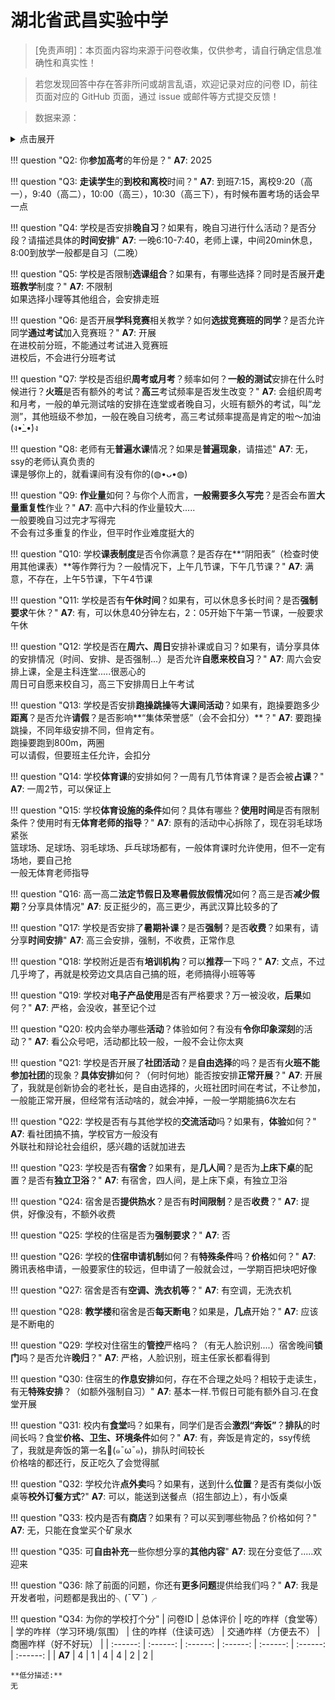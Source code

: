 # 湖北省武昌实验中学

> [免责声明]：本页面内容均来源于问卷收集，仅供参考，请自行确定信息准确性和真实性！

> 若您发现回答中存在答非所问或胡言乱语，欢迎记录对应的问卷 ID，前往页面对应的 GitHub 页面，通过 issue 或邮件等方式提交反馈！

> 数据来源：

<details><summary>点击展开</summary>
<ul>
<li><strong>7</strong>: 匿名 (2025-07)</li>
</ul>
</details>

!!! question "Q2: 你**参加高考**的年份是？"
    **A7**: 2025  

!!! question "Q3: **走读学生**的**到校和离校**时间？"
    **A7**: 到班7:15，离校9:20（高一），9:40（高二），10:00（高三），10:30（高三下），有时候布置考场的话会早一点  

!!! question "Q4: 学校是否安排**晚自习**？如果有，晚自习进行什么活动？是否分段？请描述具体的**时间安排**"
    **A7**: 一晚6:10-7:40，老师上课，中间20min休息，8:00到放学一般都是自习（二晚）  

!!! question "Q5: 学校是否限制**选课组合**？如果有，有哪些选择？同时是否展开**走班教学**制度？"
    **A7**: 不限制  
    如果选择小理等其他组合，会安排走班  

!!! question "Q6: 是否开展**学科竞赛**相关教学？如何**选拔竞赛班的同学**？是否允许同学**通过考试**加入竞赛班？"
    **A7**: 开展  
    在进校前分班，不能通过考试进入竞赛班  
    进校后，不会进行分班考试  

!!! question "Q7: 学校是否组织**周考或月考**？频率如何？**一般的测试**安排在什么时候进行？**火班**是否有额外的考试？**高三**考试频率是否发生改变？"
    **A7**: 会组织周考和月考，一般的单元测试啥的安排在连堂或者晚自习，火班有额外的考试，叫“龙测”，其他班级不参加，一般在晚自习统考，高三考试频率提高是肯定的啦～加油(ง•̀_•́)ง  

!!! question "Q8: 老师有无**普遍水课**情况？如果是**普遍现象**，请描述"
    **A7**: 无，ssy的老师认真负责的  
    课是够你上的，就看课间有没有你的(◍•ᴗ•◍)  

!!! question "Q9: **作业量**如何？与你个人而言，**一般需要多久写完**？是否会布置**大量重复性**作业？"
    **A7**: 高中六科的作业量较大.....  
    一般要晚自习过完才写得完  
    不会有过多重复的作业，但平时作业难度挺大的  

!!! question "Q10: 学校**课表制度**是否令你满意？是否存在**“阴阳表”（检查时使用其他课表）**等作弊行为？一般情况下，上午几节课，下午几节课？"
    **A7**: 满意，不存在，上午5节课，下午4节课  

!!! question "Q11: 学校是否有**午休时间**？如果有，可以休息多长时间？是否**强制要求**午休？"
    **A7**: 有，可以休息40分钟左右，2：05开始下午第一节课，一般要求午休  

!!! question "Q12: 学校是否在**周六、周日**安排补课或自习？如果有，请分享具体的安排情况（时间、安排、是否强制...）是否允许**自愿来校自习**？"
    **A7**: 周六会安排上课，全是主科连堂.....很恶心的  
    周日可自愿来校自习，高三下安排周日上午考试  

!!! question "Q13: 学校是否安排**跑操跳操**等**大课间活动**？如果有，跑操要跑多少**距离**？是否允许**请假**？是否影响**“集体荣誉感”（会不会扣分）**？"
    **A7**: 要跑操跳操，不同年级安排不同，但肯定有。  
    跑操要跑到800m，两圈  
    可以请假，但要班主任允许，会扣分  

!!! question "Q14: 学校**体育课**的安排如何？一周有几节体育课？是否会被**占课**？"
    **A7**: 一周2节，可以保证上  

!!! question "Q15: 学校**体育设施的条件**如何？具体有哪些？**使用时间**是否有限制条件？使用时有无**体育老师的指导**？"
    **A7**: 原有的活动中心拆除了，现在羽毛球场紧张  
    篮球场、足球场、羽毛球场、乒乓球场都有，一般体育课时允许使用，但不一定有场地，要自己抢  
    一般无体育老师指导  

!!! question "Q16: 高一高二**法定节假日及寒暑假放假情况**如何？高三是否**减少假期**？分享具体情况"
    **A7**: 反正挺少的，高三更少，再武汉算比较多的了  

!!! question "Q17: 学校是否安排了**暑期补课**？是否**强制**？是否**收费**？如果有，请分享**时间安排**"
    **A7**: 高三会安排，强制，不收费，正常作息  

!!! question "Q18: 学校附近是否有**培训机构**？可以**推荐**一下吗？"
    **A7**: 文点，不过几乎垮了，再就是校旁边文具店自己搞的班，老师搞得小班等等  

!!! question "Q19: 学校对**电子产品使用**是否有严格要求？万一被没收，**后果**如何？"
    **A7**: 严格，会没收，甚至记个过  

!!! question "Q20: 校内会举办哪些**活动**？体验如何？有没有**令你印象深刻**的活动？"
    **A7**: 看公众号吧，活动都比较一般，一般不会让你太爽  

!!! question "Q21: 学校是否开展了**社团活动**？是**自由选择**的吗？是否有**火班不能参加社团**的现象？**具体安排**如何？（何时何地）能否按安排**正常开展**？"
    **A7**: 开展了，我就是创新协会的老社长，是自由选择的，火班社团时间在考试，不让参加，一般能正常开展，但经常有活动啥的，就会冲掉，一般一学期能搞6次左右  

!!! question "Q22: 学校是否有与其他学校的**交流活动**吗？如果有，**体验**如何？"
    **A7**: 看社团搞不搞，学校官方一般没有  
    外联社和辩论社会组织，感兴趣的话就加进去  

!!! question "Q23: 学校是否有**宿舍**？如果有，是**几人间**？是否为**上床下桌**的配置？是否有**独立卫浴**？"
    **A7**: 有宿舍，四人间，是上床下桌，有独立卫浴  

!!! question "Q24: 宿舍是否**提供热水**？是否有**时间限制**？是否**收费**？"
    **A7**: 提供，好像没有，不额外收费  

!!! question "Q25: 学校的住宿是否为**强制要求**？"
    **A7**: 否  

!!! question "Q26: 学校的**住宿申请机制**如何？有**特殊条件**吗？**价格**如何？"
    **A7**: 腾讯表格申请，一般要家住的较远，但申请了一般就会过，一学期百把块吧好像  

!!! question "Q27: 宿舍是否有**空调、洗衣机等**？"
    **A7**: 有空调，无洗衣机  

!!! question "Q28: **教学楼**和宿舍是否**每天断电**？如果是，**几点**开始？"
    **A7**: 应该是不断电的  

!!! question "Q29: 学校对住宿生的**管控**严格吗？（有无人脸识别....）宿舍晚间**锁门**吗？是否允许**晚归**？"
    **A7**: 严格，人脸识别，班主任家长都看得到  

!!! question "Q30: 住宿生的**作息安排**如何，存在不合理之处吗？相较于走读生，有无**特殊安排**？（如额外强制自习）"
    **A7**: 基本一样.节假日可能有额外自习.在食堂开展  

!!! question "Q31: 校内有**食堂**吗？如果有，同学们是否会**激烈“奔饭”**？**排队**的时间长吗？食堂**价格、卫生、环境条件**如何？"
    **A7**: 有，奔饭是肯定的，ssy传统了，我就是奔饭的第一名🍚(๑¯ω¯๑)，排队时间较长  
    价格啥的都还行，反正吃久了会觉得腻  

!!! question "Q32: 学校允许**点外卖**吗？如果有，送到什么**位置**？是否有类似小饭桌等**校外订餐方式**?"
    **A7**: 可以，能送到送餐点（招生部边上），有小饭桌  

!!! question "Q33: 校内是否有**商店**？如果有？可以买到哪些物品？价格如何？"
    **A7**: 无，只能在食堂买个矿泉水  

!!! question "Q35: 可**自由补充**一些你想分享的**其他内容**"
    **A7**: 现在分变低了.....欢迎来  

!!! question "Q36: 除了前面的问题，你还有**更多问题**提供给我们吗？"
    **A7**: 我是开发者啦，问题都是我出的╮(¯▽¯)╭  

!!! question "Q34: 为你的学校打个分"
    | 问卷ID | 总体评价 | 吃的咋样（食堂等） | 学的咋样（学习环境/氛围） | 住的咋样（住读可选） | 交通咋样（方便去不） | 商圈咋样（好不好玩） |
    | :------: | :------: | :------: | :------: | :------: | :------: | :------: |
    | **A7** | 4 | 1 | 4 | 4 | 2 | 2 |

    **低分描述:**
    无

